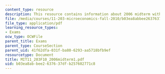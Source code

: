 ```yaml
---
content_type: resource
description: This resource contains information about 2006 midterm with answers.
file: /media/courses/11-203-microeconomics-fall-2010/b03ea8abbee2637637dfb257602771c8_MIT11_203F10_2006midterm1.pdf
file_type: application/pdf
learning_resource_types:
- Exams
ocw_type: OCWFile
parent_title: Exams
parent_type: CourseSection
parent_uid: 41f62dfa-031f-ba80-6293-aa5718bfb9ef
resourcetype: Document
title: MIT11_203F10_2006midterm1.pdf
uid: b03ea8ab-bee2-6376-37df-b257602771c8
---
```

